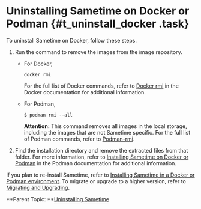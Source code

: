 # Uninstalling Sametime on Docker or Podman {#t_uninstall_docker .task}

To uninstall Sametime on Docker, follow these steps.

1.  Run the command to remove the images from the image repository.

    -   For Docker,

        ``` {#codeblock_qfg_4fl_nwb}
        docker rmi
        ```

        For the full list of Docker commands, refer to [Docker rmi](https://docs.docker.com/engine/reference/commandline/rmi/) in the Docker documentation for additional information.

    -   For Podman,

        ``` {#codeblock_unc_sfl_nwb}
        $ podman rmi --all
        ```

        **Attention:** This command removes all images in the local storage, including the images that are not Sametime specific. For the full list of Podman commands, refer to [Podman-rmi](https://docs.podman.io/en/latest/markdown/podman-rmi.1.html).

2.  Find the installation directory and remove the extracted files from that folder. For more information, refer to [Installing Sametime on Docker or Podman](installing_on_docker.md) in the Podman documentation for additional information.


If you plan to re-install Sametime, refer to [Installing Sametime in a Docker or Podman environment](installation_sametime_docker.md). To migrate or upgrade to a higher version, refer to [Migrating and Upgrading](migrating.md).

**Parent Topic: **[Uninstalling Sametime](t_uninstall.md)


